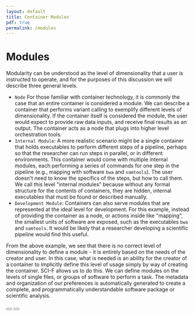 ```yaml
---
layout: default
title: Container Modules
pdf: true
permalink: /modules
---
```


# Modules

Modularity can be understood as the level of dimensionality that a user is instructed to operate, and for the purposes of this discussion we will describe three general levels. 

 - `Node` For those familiar with container technology, it is commonly the case that an entire container is considered a module. We can describe a container that performs variant calling to exemplify different levels of dimensionality. If the container itself is considered the module, the user would expect to provide raw data inputs, and receive final results as an output. The container acts as a node that plugs into higher level orchestration tools.
 - `Internal Module`: A more realistic scenario might be a single container that holds executables to perform different steps of a pipeline, perhaps so that the researcher can run steps in parallel, or in different environments. This container would come with multiple internal modules, each performing a series of commands for one step in the pipeline (e.g., mapping with software `bwa` and `samtools`). The user doesn't need to know the specifics of the steps, but how to call them. We call this level "internal modules" because without any formal structure for the contents of containers, they are hidden, internal executables that must be found or described manually.
 - `Development Module`: Containers can also serve modules that are represented at the ideal level for development. For this example, instead of providing the container as a node, or actions inside like "mapping", the smallest units of software are exposed, such as the executables `bwa` and `samtools`. It would be likely that a researcher developing a scientific pipeline would find this useful.

From the above example, we see that there is no correct level of dimensionality to define a module - it is entirely based on the needs of the creator and user. In this case, what is needed is an ability for the creator of a container to implicitly define this level of usage simply by way of creating the container. SCI-F allows us to do this. We can define modules on the levels of single files, or groups of software to perform a task. The metadata and organization of our preferences is automatically generated to create a complete, and programmatically understandable software package or scientific analysis.

<div>
    <a href="/SCI-F/intro.html"><button class="previous-button btn btn-primary"><i class="fa fa-chevron-left"></i> </button></a>
    <a href="/SCI-F/practices.html"><button class="next-button btn btn-primary"><i class="fa fa-chevron-right"></i> </button></a>
</div><br>

